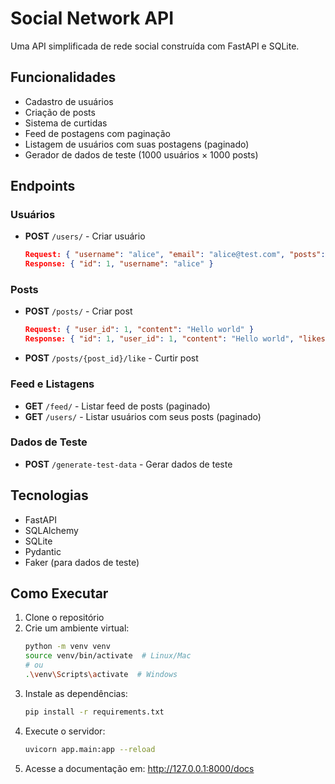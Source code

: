 # Social Network API

Uma API simplificada de rede social construída com FastAPI e SQLite.

## Funcionalidades

- Cadastro de usuários
- Criação de posts
- Sistema de curtidas
- Feed de postagens com paginação
- Listagem de usuários com suas postagens (paginado)
- Gerador de dados de teste (1000 usuários × 1000 posts)

## Endpoints

### Usuários

- **POST** `/users/` - Criar usuário
  ```json
  Request: { "username": "alice", "email": "alice@test.com", "posts": 0 }
  Response: { "id": 1, "username": "alice" }
  ```

### Posts

- **POST** `/posts/` - Criar post

  ```json
  Request: { "user_id": 1, "content": "Hello world" }
  Response: { "id": 1, "user_id": 1, "content": "Hello world", "likes": 0, "created_at": "2025-08-02T12:00:00Z" }
  ```

- **POST** `/posts/{post_id}/like` - Curtir post

### Feed e Listagens

- **GET** `/feed/` - Listar feed de posts (paginado)
- **GET** `/users/` - Listar usuários com seus posts (paginado)

### Dados de Teste

- **POST** `/generate-test-data` - Gerar dados de teste

## Tecnologias

- FastAPI
- SQLAlchemy
- SQLite
- Pydantic
- Faker (para dados de teste)

## Como Executar

1. Clone o repositório
2. Crie um ambiente virtual:
   ```bash
   python -m venv venv
   source venv/bin/activate  # Linux/Mac
   # ou
   .\venv\Scripts\activate  # Windows
   ```
3. Instale as dependências:
   ```bash
   pip install -r requirements.txt
   ```
4. Execute o servidor:
   ```bash
   uvicorn app.main:app --reload
   ```
5. Acesse a documentação em: http://127.0.0.1:8000/docs
